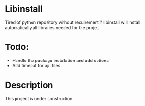 # Libinstall
Tired of python repository without requirement ? libinstall will install automatically all libraries needed for the projet.

# Todo:

  * Handle the package installation and add options
  * Add timeout for api files 

# Description

  This project is under construction
  
